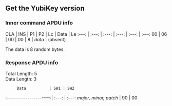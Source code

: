 <!-- Copyright 2022 Yubico AB

Licensed under the Apache License, Version 2.0 (the "License");
you may not use this file except in compliance with the License.
You may obtain a copy of the License at

    http://www.apache.org/licenses/LICENSE-2.0

Unless required by applicable law or agreed to in writing, software
distributed under the License is distributed on an "AS IS" BASIS,
WITHOUT WARRANTIES OR CONDITIONS OF ANY KIND, either express or implied.
See the License for the specific language governing permissions and
limitations under the License. -->

## Get the YubiKey version

### Inner command APDU info

CLA | INS | P1 | P2 | Lc | Data | Le
:---: | :---: | :---: | :---: | :---: | :---:
00 | 06 | 00 | 00 | 8 | *data* | (absent)

The data is 8 random bytes.

### Response APDU info

Total Length: 5\
Data Length: 3

         Data          | SW1 | SW2

:---------------------:| :---: | :---:
*major, minor, patch* | 90 | 00
